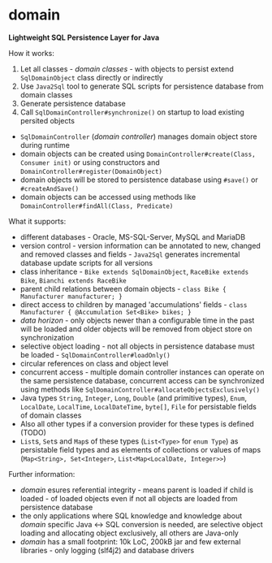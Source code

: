 # domain
**Lightweight SQL Persistence Layer for Java**

How it works:
1) Let all classes - _domain classes_ - with objects to persist extend `SqlDomainObject` class directly or indirectly
2) Use `Java2Sql` tool to generate SQL scripts for persistence database from domain classes
3) Generate persistence database
4) Call `SqlDomainController#synchronize()` on startup to load existing persited objects
- `SqlDomainController` (_domain controller_) manages domain object store during runtime
- domain objects can be created using `DomainController#create(Class, Consumer init)` or using constructors and `DomainController#register(DomainObject)`
- domain objects will be stored to persistence database using `#save()` or `#createAndSave()`
- domain objects can be accessed using methods like `DomainController#findAll(Class, Predicate)`

What it supports:
- different databases - Oracle, MS-SQL-Server, MySQL and MariaDB
- version control - version information can be annotated to new, changed and removed classes and fields - `Java2Sql` generates incremental database update scripts for all versions 
- class inheritance - `Bike extends SqlDomainObject`, `RaceBike extends Bike`, `Bianchi extends RaceBike`
- parent child relations between domain objects - `class Bike { Manufacturer manufacturer; }`
- direct access to children by managed 'accumulations' fields - `class Manufacturer { @Accumulation Set<Bike> bikes; }`
- _data horizon_ - only objects newer than a configurable time in the past will be loaded and older objects will be removed from object store on synchronization
- selective object loading - not all objects in persistence database must be loaded - `SqlDomainController#loadOnly()`
- circular references on class and object level
- concurrent access - multiple domain controller instances can operate on the same persistence database, concurrent access can be synchronized using methods like `SqlDomainController#allocateObjectsExclusively()`
- Java types `String`, `Integer`, `Long`, `Double` (and primitive types), `Enum`, `LocalDate`, `LocalTime`, `LocalDateTime`, `byte[]`, `File` for persistable fields of domain classes
- Also all other types if a conversion provider for these types is defined (TODO)
- `List`s, `Set`s and `Map`s of these types (`List<Type>` for `enum Type`) as persistable field types and as elements of collections or values of maps (`Map<String>, Set<Integer>`, `List<Map<LocalDate, Integer>>`)

Further information:
- _domain_ esures referential integrity - means parent is loaded if child is loaded - of loaded objects even if not all objects are loaded from persistence database
- the only applications where SQL knowledge and knowledge about _domain_ specific Java <-> SQL conversion is needed, are selective object loading and allocating object exclusively, all others are Java-only
- _domain_ has a small footprint: 10k LoC, 200kB jar and few external libraries - only logging (slf4j2) and database drivers
